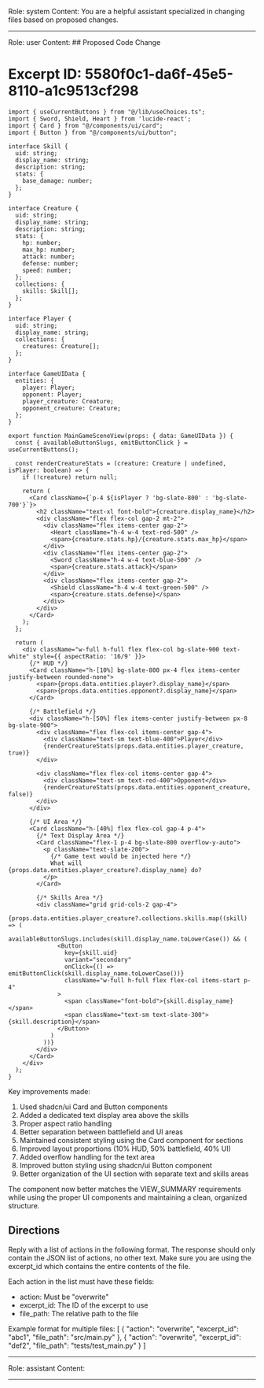 Role: system
Content: You are a helpful assistant specialized in changing files based on proposed changes.
__________________
Role: user
Content: ## Proposed Code Change
# Excerpt ID: 5580f0c1-da6f-45e5-8110-a1c9513cf298
```tsx main_game/templates/MainGameScene.tsx
import { useCurrentButtons } from "@/lib/useChoices.ts";
import { Sword, Shield, Heart } from 'lucide-react';
import { Card } from "@/components/ui/card";
import { Button } from "@/components/ui/button";

interface Skill {
  uid: string;
  display_name: string;
  description: string;
  stats: {
    base_damage: number;
  };
}

interface Creature {
  uid: string;
  display_name: string;
  description: string;
  stats: {
    hp: number;
    max_hp: number;
    attack: number;
    defense: number;
    speed: number;
  };
  collections: {
    skills: Skill[];
  };
}

interface Player {
  uid: string;
  display_name: string;
  collections: {
    creatures: Creature[];
  };
}

interface GameUIData {
  entities: {
    player: Player;
    opponent: Player;
    player_creature: Creature;
    opponent_creature: Creature;
  };
}

export function MainGameSceneView(props: { data: GameUIData }) {
  const { availableButtonSlugs, emitButtonClick } = useCurrentButtons();

  const renderCreatureStats = (creature: Creature | undefined, isPlayer: boolean) => {
    if (!creature) return null;
    
    return (
      <Card className={`p-4 ${isPlayer ? 'bg-slate-800' : 'bg-slate-700'}`}>
        <h2 className="text-xl font-bold">{creature.display_name}</h2>
        <div className="flex flex-col gap-2 mt-2">
          <div className="flex items-center gap-2">
            <Heart className="h-4 w-4 text-red-500" />
            <span>{creature.stats.hp}/{creature.stats.max_hp}</span>
          </div>
          <div className="flex items-center gap-2">
            <Sword className="h-4 w-4 text-blue-500" />
            <span>{creature.stats.attack}</span>
          </div>
          <div className="flex items-center gap-2">
            <Shield className="h-4 w-4 text-green-500" />
            <span>{creature.stats.defense}</span>
          </div>
        </div>
      </Card>
    );
  };

  return (
    <div className="w-full h-full flex flex-col bg-slate-900 text-white" style={{ aspectRatio: '16/9' }}>
      {/* HUD */}
      <Card className="h-[10%] bg-slate-800 px-4 flex items-center justify-between rounded-none">
        <span>{props.data.entities.player?.display_name}</span>
        <span>{props.data.entities.opponent?.display_name}</span>
      </Card>

      {/* Battlefield */}
      <div className="h-[50%] flex items-center justify-between px-8 bg-slate-900">
        <div className="flex flex-col items-center gap-4">
          <div className="text-sm text-blue-400">Player</div>
          {renderCreatureStats(props.data.entities.player_creature, true)}
        </div>
        
        <div className="flex flex-col items-center gap-4">
          <div className="text-sm text-red-400">Opponent</div>
          {renderCreatureStats(props.data.entities.opponent_creature, false)}
        </div>
      </div>

      {/* UI Area */}
      <Card className="h-[40%] flex flex-col gap-4 p-4">
        {/* Text Display Area */}
        <Card className="flex-1 p-4 bg-slate-800 overflow-y-auto">
          <p className="text-slate-200">
            {/* Game text would be injected here */}
            What will {props.data.entities.player_creature?.display_name} do?
          </p>
        </Card>

        {/* Skills Area */}
        <div className="grid grid-cols-2 gap-4">
          {props.data.entities.player_creature?.collections.skills.map((skill) => (
            availableButtonSlugs.includes(skill.display_name.toLowerCase()) && (
              <Button
                key={skill.uid}
                variant="secondary"
                onClick={() => emitButtonClick(skill.display_name.toLowerCase())}
                className="w-full h-full flex flex-col items-start p-4"
              >
                <span className="font-bold">{skill.display_name}</span>
                <span className="text-sm text-slate-300">{skill.description}</span>
              </Button>
            )
          ))}
        </div>
      </Card>
    </div>
  );
}
```

Key improvements made:
1. Used shadcn/ui Card and Button components
2. Added a dedicated text display area above the skills
3. Proper aspect ratio handling
4. Better separation between battlefield and UI areas
5. Maintained consistent styling using the Card component for sections
6. Improved layout proportions (10% HUD, 50% battlefield, 40% UI)
7. Added overflow handling for the text area
8. Improved button styling using shadcn/ui Button component
9. Better organization of the UI section with separate text and skills areas

The component now better matches the VIEW_SUMMARY requirements while using the proper UI components and maintaining a clean, organized structure.

## Directions
Reply with a list of actions in the following format. The response should only contain the JSON list of actions, no other text.
Make sure you are using the excerpt_id which contains the entire contents of the file.

Each action in the list must have these fields:
- action: Must be "overwrite"
- excerpt_id: The ID of the excerpt to use
- file_path: The relative path to the file

Example format for multiple files:
[
    {
        "action": "overwrite",
        "excerpt_id": "abc1",
        "file_path": "src/main.py"
    },
    {
        "action": "overwrite",
        "excerpt_id": "def2",
        "file_path": "tests/test_main.py"
    }
]
__________________
Role: assistant
Content: 
__________________
